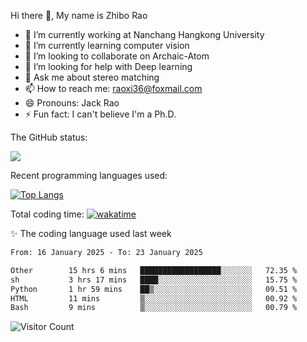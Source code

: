 Hi there 👋, My name is Zhibo Rao
- 🔭 I’m currently working at Nanchang Hangkong University
- 🌱 I’m currently learning computer vision
- 👯 I’m looking to collaborate on Archaic-Atom
- 🤔 I’m looking for help with Deep learning
- 💬 Ask me about stereo matching
- 📫 How to reach me: raoxi36@foxmail.com
- 😄 Pronouns: Jack Rao
- ⚡ Fun fact: I can't believe I'm a Ph.D.

The GitHub status:

![](https://github-readme-stats.vercel.app/api?username=ZhiboRao)

Recent programming languages used:

[![Top Langs](https://github-readme-stats.vercel.app/api/top-langs/?username=ZhiboRao&layout=compact)](https://github.com/anuraghazra/github-readme-stats)

Total coding time: [![wakatime](https://wakatime.com/badge/user/51ec5ec7-4742-4243-9eea-732ade32c0b7.svg)](https://wakatime.com/@51ec5ec7-4742-4243-9eea-732ade32c0b7)

✨ The coding language used last week 
<!--START_SECTION:waka-->

```txt
From: 16 January 2025 - To: 23 January 2025

Other        15 hrs 6 mins   ██████████████████░░░░░░░   72.35 %
sh           3 hrs 17 mins   ████░░░░░░░░░░░░░░░░░░░░░   15.75 %
Python       1 hr 59 mins    ██▒░░░░░░░░░░░░░░░░░░░░░░   09.51 %
HTML         11 mins         ▒░░░░░░░░░░░░░░░░░░░░░░░░   00.92 %
Bash         9 mins          ▒░░░░░░░░░░░░░░░░░░░░░░░░   00.79 %
```

<!--END_SECTION:waka-->

![Visitor Count](https://profile-counter.glitch.me/Raohaocheng/count.svg)
